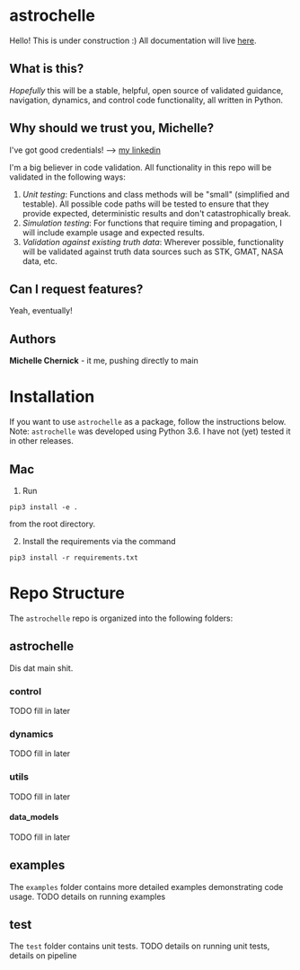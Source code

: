# astrochelle
Hello! This is under construction :)
All documentation will live [here](https://nervous-warrior-341.notion.site/Astrochelle-Documentation-bf84b08ebde04c67a72b2277abccf38a).

## What is this?
*Hopefully* this will be a stable, helpful, open source of validated guidance, navigation, dynamics, and control code functionality, all written in Python.

## Why should we trust you, Michelle?
I've got good credentials! --> [my linkedin](https://www.linkedin.com/in/michelle-chernick/)

I'm a big believer in code validation. All functionality in this repo will be validated in the following ways:
1) *Unit testing*: Functions and class methods will be "small" (simplified and testable). All possible code paths will be tested to ensure that they provide expected, deterministic results and don't catastrophically break.
2) *Simulation testing*: For functions that require timing and propagation, I will include example usage and expected results. 
3) *Validation against existing truth data*: Wherever possible, functionality will be validated against truth data sources such as STK, GMAT, NASA data, etc.

## Can I request features?
Yeah, eventually!

## Authors
**Michelle Chernick** - it me, pushing directly to main

# Installation
If you want to use `astrochelle` as a package, follow the instructions below. 
Note: `astrochelle` was developed using Python 3.6. I have not (yet) tested it in other releases.

## Mac
1. Run 
```
pip3 install -e .
```
from the root directory.

2. Install the requirements via the command
```
pip3 install -r requirements.txt
```

# Repo Structure
The `astrochelle` repo is organized into the following folders:

## astrochelle
Dis dat main shit.

### control
TODO fill in later
### dynamics
TODO fill in later
### utils
TODO fill in later
#### data_models
TODO fill in later

## examples
The `examples` folder contains more detailed examples demonstrating code usage. TODO details on running examples

## test
The `test` folder contains unit tests. TODO details on running unit tests, details on pipeline